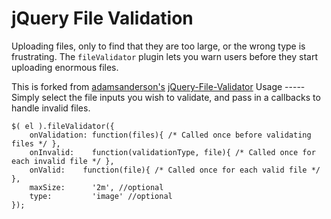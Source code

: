 jQuery File Validation
======================

Uploading files, only to find that they are too large, or the wrong type is frustrating.
The `fileValidator` plugin lets you warn users before they start uploading 
enormous files.
<p>This is forked from <a href="https://github.com/adamsanderson">adamsanderson's</a> <a href="https://github.com/adamsanderson/jQuery-File-Validator">jQuery-File-Validator</a>
Usage
-----
Simply select the file inputs you wish to validate, and pass in a callbacks to handle invalid files.

	$( el ).fileValidator({
		onValidation: function(files){ /* Called once before validating files */ },
		onInvalid:    function(validationType, file){ /* Called once for each invalid file */ },
		onValid:    function(file){ /* Called once for each valid file */ },
		maxSize:      '2m', //optional
		type:         'image' //optional
	});